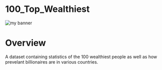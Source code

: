 # 100_Top_Wealthiest
<img src='https://user-images.githubusercontent.com/47340620/202580305-e7137a1b-e280-42b6-a99a-6ebde735be1d.jpg' alt='my banner'>
<h1><b>Overview</b></h1>
<p>A dataset containing statistics of the 100 wealthiest people as well as how prevelant billionaires are in various countries.</p>

